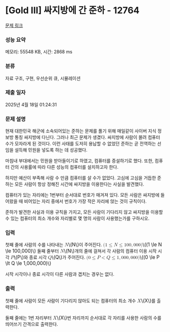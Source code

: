 # [Gold III] 싸지방에 간 준하 - 12764 

[문제 링크](https://www.acmicpc.net/problem/12764) 

### 성능 요약

메모리: 55548 KB, 시간: 2868 ms

### 분류

자료 구조, 구현, 우선순위 큐, 시뮬레이션

### 제출 일자

2025년 4월 18일 01:24:31

### 문제 설명

<p>현재 대한민국 해군에 소속되어있는 준하는 문제를 풀기 위해 매일같이 사이버 지식 정보방 통칭 싸지방에 다닌다. 그러나 최근 문제가 생겼다. 싸지방에 사람이 몰려 컴퓨터 수가 모자라게 된 것이다. 이런 사태를 도저히 용납할 수 없었던 준하는 곧 전역하는 선임을 설득해 민원을 넣도록 하는 데 성공했다.</p>

<p>마침내 부대에서는 민원을 받아들이기로 하였고, 컴퓨터를 증설하기로 했다. 또한, 컴퓨터 간의 사용률에 따라 다른 성능의 컴퓨터를 설치하고자 한다.</p>

<p>하지만 예산이 부족해 사람 수 만큼 컴퓨터를 살 수가 없었다. 고심에 고심을 거듭한 준하는 모든 사람이 항상 정해진 시간에 싸지방을 이용한다는 사실을 발견했다.</p>

<p>컴퓨터가 있는 자리에는 1번부터 순서대로 번호가 매겨져 있다. 모든 사람은 싸지방에 들어왔을 때 비어있는 자리 중에서 번호가 가장 작은 자리에 앉는 것이 규칙이다.</p>

<p>준하가 발견한 사실과 이용 규칙을 가지고, 모든 사람이 기다리지 않고 싸지방을 이용할 수 있는 컴퓨터의 최소 개수와 자리별로 몇 명의 사람이 사용했는가를 구하시오.</p>

### 입력 

 <p>첫째 줄에 사람의 수를 나타내는 <mjx-container class="MathJax" jax="CHTML" style="font-size: 109%; position: relative;"><mjx-math class="MJX-TEX" aria-hidden="true"><mjx-mi class="mjx-i"><mjx-c class="mjx-c1D441 TEX-I"></mjx-c></mjx-mi></mjx-math><mjx-assistive-mml unselectable="on" display="inline"><math xmlns="http://www.w3.org/1998/Math/MathML"><mi>N</mi></math></mjx-assistive-mml><span aria-hidden="true" class="no-mathjax mjx-copytext">\(N\)</span></mjx-container>이 주어진다. <mjx-container class="MathJax" jax="CHTML" style="font-size: 109%; position: relative;"><mjx-math class="MJX-TEX" aria-hidden="true"><mjx-mo class="mjx-n"><mjx-c class="mjx-c28"></mjx-c></mjx-mo><mjx-mn class="mjx-n"><mjx-c class="mjx-c31"></mjx-c></mjx-mn><mjx-mo class="mjx-n" space="4"><mjx-c class="mjx-c2264"></mjx-c></mjx-mo><mjx-mi class="mjx-i" space="4"><mjx-c class="mjx-c1D441 TEX-I"></mjx-c></mjx-mi><mjx-mo class="mjx-n" space="4"><mjx-c class="mjx-c2264"></mjx-c></mjx-mo><mjx-mn class="mjx-n" space="4"><mjx-c class="mjx-c31"></mjx-c><mjx-c class="mjx-c30"></mjx-c><mjx-c class="mjx-c30"></mjx-c></mjx-mn><mjx-mo class="mjx-n"><mjx-c class="mjx-c2C"></mjx-c></mjx-mo><mjx-mn class="mjx-n" space="2"><mjx-c class="mjx-c30"></mjx-c><mjx-c class="mjx-c30"></mjx-c><mjx-c class="mjx-c30"></mjx-c></mjx-mn><mjx-mo class="mjx-n"><mjx-c class="mjx-c29"></mjx-c></mjx-mo></mjx-math><mjx-assistive-mml unselectable="on" display="inline"><math xmlns="http://www.w3.org/1998/Math/MathML"><mo stretchy="false">(</mo><mn>1</mn><mo>≤</mo><mi>N</mi><mo>≤</mo><mn>100</mn><mo>,</mo><mn>000</mn><mo stretchy="false">)</mo></math></mjx-assistive-mml><span aria-hidden="true" class="no-mathjax mjx-copytext">\((1 \le N \le 100,000)\)</span></mjx-container> 둘째 줄부터 <mjx-container class="MathJax" jax="CHTML" style="font-size: 109%; position: relative;"><mjx-math class="MJX-TEX" aria-hidden="true"><mjx-mi class="mjx-i"><mjx-c class="mjx-c1D441 TEX-I"></mjx-c></mjx-mi></mjx-math><mjx-assistive-mml unselectable="on" display="inline"><math xmlns="http://www.w3.org/1998/Math/MathML"><mi>N</mi></math></mjx-assistive-mml><span aria-hidden="true" class="no-mathjax mjx-copytext">\(N\)</span></mjx-container>개의 줄에 걸쳐서 각 사람의 컴퓨터 이용 시작 시각 <mjx-container class="MathJax" jax="CHTML" style="font-size: 109%; position: relative;"><mjx-math class="MJX-TEX" aria-hidden="true"><mjx-mi class="mjx-i"><mjx-c class="mjx-c1D443 TEX-I"></mjx-c></mjx-mi></mjx-math><mjx-assistive-mml unselectable="on" display="inline"><math xmlns="http://www.w3.org/1998/Math/MathML"><mi>P</mi></math></mjx-assistive-mml><span aria-hidden="true" class="no-mathjax mjx-copytext">\(P\)</span></mjx-container>와 종료 시각 <mjx-container class="MathJax" jax="CHTML" style="font-size: 109%; position: relative;"><mjx-math class="MJX-TEX" aria-hidden="true"><mjx-mi class="mjx-i"><mjx-c class="mjx-c1D444 TEX-I"></mjx-c></mjx-mi></mjx-math><mjx-assistive-mml unselectable="on" display="inline"><math xmlns="http://www.w3.org/1998/Math/MathML"><mi>Q</mi></math></mjx-assistive-mml><span aria-hidden="true" class="no-mathjax mjx-copytext">\(Q\)</span></mjx-container>가 주어진다. <mjx-container class="MathJax" jax="CHTML" style="font-size: 109%; position: relative;"><mjx-math class="MJX-TEX" aria-hidden="true"><mjx-mo class="mjx-n"><mjx-c class="mjx-c28"></mjx-c></mjx-mo><mjx-mn class="mjx-n"><mjx-c class="mjx-c30"></mjx-c></mjx-mn><mjx-mo class="mjx-n" space="4"><mjx-c class="mjx-c2264"></mjx-c></mjx-mo><mjx-mi class="mjx-i" space="4"><mjx-c class="mjx-c1D443 TEX-I"></mjx-c></mjx-mi><mjx-mo class="mjx-n" space="4"><mjx-c class="mjx-c3C"></mjx-c></mjx-mo><mjx-mi class="mjx-i" space="4"><mjx-c class="mjx-c1D444 TEX-I"></mjx-c></mjx-mi><mjx-mo class="mjx-n" space="4"><mjx-c class="mjx-c2264"></mjx-c></mjx-mo><mjx-mn class="mjx-n" space="4"><mjx-c class="mjx-c31"></mjx-c></mjx-mn><mjx-mo class="mjx-n"><mjx-c class="mjx-c2C"></mjx-c></mjx-mo><mjx-mn class="mjx-n" space="2"><mjx-c class="mjx-c30"></mjx-c><mjx-c class="mjx-c30"></mjx-c><mjx-c class="mjx-c30"></mjx-c></mjx-mn><mjx-mo class="mjx-n"><mjx-c class="mjx-c2C"></mjx-c></mjx-mo><mjx-mn class="mjx-n" space="2"><mjx-c class="mjx-c30"></mjx-c><mjx-c class="mjx-c30"></mjx-c><mjx-c class="mjx-c30"></mjx-c></mjx-mn><mjx-mo class="mjx-n"><mjx-c class="mjx-c29"></mjx-c></mjx-mo></mjx-math><mjx-assistive-mml unselectable="on" display="inline"><math xmlns="http://www.w3.org/1998/Math/MathML"><mo stretchy="false">(</mo><mn>0</mn><mo>≤</mo><mi>P</mi><mo><</mo><mi>Q</mi><mo>≤</mo><mn>1</mn><mo>,</mo><mn>000</mn><mo>,</mo><mn>000</mn><mo stretchy="false">)</mo></math></mjx-assistive-mml><span aria-hidden="true" class="no-mathjax mjx-copytext">\((0 \le P \lt Q \le 1,000,000)\)</span> </mjx-container></p>

<p>시작 시각이나 종료 시각이 다른 사람과 겹치는 경우는 없다.</p>

### 출력 

 <p>첫째 줄에 사람이 모든 사람이 기다리지 않아도 되는 컴퓨터의 최소 개수 <mjx-container class="MathJax" jax="CHTML" style="font-size: 109%; position: relative;"><mjx-math class="MJX-TEX" aria-hidden="true"><mjx-mi class="mjx-i"><mjx-c class="mjx-c1D44B TEX-I"></mjx-c></mjx-mi></mjx-math><mjx-assistive-mml unselectable="on" display="inline"><math xmlns="http://www.w3.org/1998/Math/MathML"><mi>X</mi></math></mjx-assistive-mml><span aria-hidden="true" class="no-mathjax mjx-copytext">\(X\)</span></mjx-container>를 출력한다.</p>

<p>둘째 줄에는 1번 자리부터 <mjx-container class="MathJax" jax="CHTML" style="font-size: 109%; position: relative;"><mjx-math class="MJX-TEX" aria-hidden="true"><mjx-mi class="mjx-i"><mjx-c class="mjx-c1D44B TEX-I"></mjx-c></mjx-mi></mjx-math><mjx-assistive-mml unselectable="on" display="inline"><math xmlns="http://www.w3.org/1998/Math/MathML"><mi>X</mi></math></mjx-assistive-mml><span aria-hidden="true" class="no-mathjax mjx-copytext">\(X\)</span></mjx-container>번 자리까지 순서대로 각 자리를 사용한 사람의 수를 띄어쓰기 간격으로 출력한다.</p>

